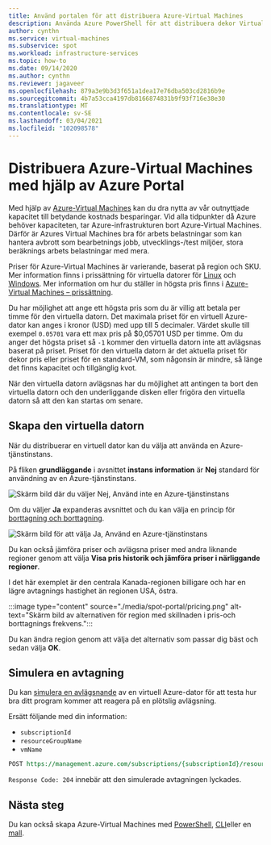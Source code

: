 ```yaml
---
title: Använd portalen för att distribuera Azure-Virtual Machines
description: Använda Azure PowerShell för att distribuera dekor Virtual Machines för att spara pengar.
author: cynthn
ms.service: virtual-machines
ms.subservice: spot
ms.workload: infrastructure-services
ms.topic: how-to
ms.date: 09/14/2020
ms.author: cynthn
ms.reviewer: jagaveer
ms.openlocfilehash: 879a3e9b3d3f651a1dea17e76dba503cd2816b9e
ms.sourcegitcommit: 4b7a53cca4197db8166874831b9f93f716e38e30
ms.translationtype: MT
ms.contentlocale: sv-SE
ms.lasthandoff: 03/04/2021
ms.locfileid: "102098578"
---
```

# <a name="deploy-azure-spot-virtual-machines-using-the-azure-portal"></a>Distribuera Azure-Virtual Machines med hjälp av Azure Portal

Med hjälp av [Azure-Virtual Machines](spot-vms.md) kan du dra nytta av vår outnyttjade kapacitet till betydande kostnads besparingar. Vid alla tidpunkter då Azure behöver kapaciteten, tar Azure-infrastrukturen bort Azure-Virtual Machines. Därför är Azures Virtual Machines bra för arbets belastningar som kan hantera avbrott som bearbetnings jobb, utvecklings-/test miljöer, stora beräknings arbets belastningar med mera.

Priser för Azure-Virtual Machines är varierande, baserat på region och SKU. Mer information finns i prissättning för virtuella datorer för [Linux](https://azure.microsoft.com/pricing/details/virtual-machines/linux/) och [Windows](https://azure.microsoft.com/pricing/details/virtual-machines/windows/). Mer information om hur du ställer in högsta pris finns i [Azure-Virtual Machines – prissättning](spot-vms.md#pricing).

Du har möjlighet att ange ett högsta pris som du är villig att betala per timme för den virtuella datorn. Det maximala priset för en virtuell Azure-dator kan anges i kronor (USD) med upp till 5 decimaler. Värdet skulle till exempel `0.05701` vara ett max pris på $0,05701 USD per timme. Om du anger det högsta priset så `-1` kommer den virtuella datorn inte att avlägsnas baserat på priset. Priset för den virtuella datorn är det aktuella priset för dekor pris eller priset för en standard-VM, som någonsin är mindre, så länge det finns kapacitet och tillgänglig kvot.

När den virtuella datorn avlägsnas har du möjlighet att antingen ta bort den virtuella datorn och den underliggande disken eller frigöra den virtuella datorn så att den kan startas om senare.


## <a name="create-the-vm"></a>Skapa den virtuella datorn

När du distribuerar en virtuell dator kan du välja att använda en Azure-tjänstinstans.


På fliken **grundläggande** i avsnittet **instans information** är **Nej** standard för användning av en Azure-tjänstinstans.

![Skärm bild där du väljer Nej, Använd inte en Azure-tjänstinstans](./media/spot-portal/no.png)

Om du väljer **Ja** expanderas avsnittet och du kan välja en princip för [borttagning och borttagning](spot-vms.md#eviction-policy). 

![Skärm bild för att välja Ja, Använd en Azure-tjänstinstans](./media/spot-portal/yes.png)

Du kan också jämföra priser och avlägsna priser med andra liknande regioner genom att välja **Visa pris historik och jämföra priser i närliggande regioner**.

I det här exemplet är den centrala Kanada-regionen billigare och har en lägre avtagnings hastighet än regionen USA, östra.

:::image type="content" source="./media/spot-portal/pricing.png" alt-text="Skärm bild av alternativen för region med skillnaden i pris-och borttagnings frekvens.":::

Du kan ändra region genom att välja det alternativ som passar dig bäst och sedan välja **OK**.

## <a name="simulate-an-eviction"></a>Simulera en avtagning

Du kan [simulera en avlägsnande](/rest/api/compute/virtualmachines/simulateeviction) av en virtuell Azure-dator för att testa hur bra ditt program kommer att reagera på en plötslig avlägsning. 

Ersätt följande med din information: 

- `subscriptionId`
- `resourceGroupName`
- `vmName`


```rest
POST https://management.azure.com/subscriptions/{subscriptionId}/resourceGroups/{resourceGroupName}/providers/Microsoft.Compute/virtualMachines/{vmName}/simulateEviction?api-version=2020-06-01
```

`Response Code: 204` innebär att den simulerade avtagningen lyckades. 

## <a name="next-steps"></a>Nästa steg

Du kan också skapa Azure-Virtual Machines med [PowerShell](./windows/spot-powershell.md), [CLI](./linux/spot-cli.md)eller en [mall](./linux/spot-template.md).
